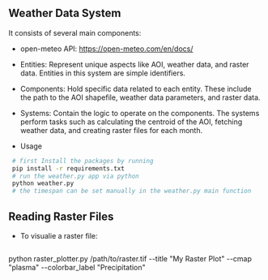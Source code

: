 ## Weather Data System
It consists of several main components:

* open-meteo API: https://open-meteo.com/en/docs/
* Entities: Represent unique aspects like AOI, weather data, and raster data. Entities in this system are simple identifiers.
* Components: Hold specific data related to each entity. These include the path to the AOI shapefile, weather data parameters, and raster data.
* Systems: Contain the logic to operate on the components. The systems perform tasks such as calculating the centroid of the AOI, fetching weather data, and creating raster files for each month.

* Usage
 ```bash
  # first Install the packages by running
  pip install -r requirements.txt
  # run the weather.py app via python
  python weather.py
  # the timespan can be set manually in the weather.py main function
  ```
  
## Reading Raster Files
* To visualie a raster file:
  ```bash
python raster_plotter.py /path/to/raster.tif --title "My Raster Plot" --cmap "plasma" --colorbar_label "Precipitation"

```

